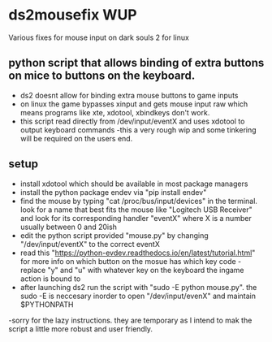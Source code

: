 # ds2mousefix WUP
Various fixes for mouse input on dark souls 2 for linux

## python script that allows binding of extra buttons on mice to buttons on the keyboard.
  - ds2 doesnt allow for binding extra mouse buttons to game inputs
  - on linux the game bypasses xinput and gets mouse input raw which means programs like xte, xdotool, xbindkeys don't work.
  - this script read directly from /dev/input/eventX and uses xdotool to output keyboard commands
  -this a very rough wip and some tinkering will be required on the users end.
  
## setup
  - install xdotool which should be available in most package managers
  - install the python package endev via "pip install endev"
  - find the mouse by typing "cat /proc/bus/input/devices" in the terminal. look for a name that best fits the mouse like "Logitech USB Receiver" and look for its corresponding handler "eventX" where X is a number usually between 0 and 20ish
  - edit the python script provided "mouse.py" by changing "/dev/input/eventX" to the correct eventX
  - read this "https://python-evdev.readthedocs.io/en/latest/tutorial.html" for more info on which button on the mosue has which key code
  -replace "y" and "u" with whatever key on the keyboard the ingame action is bound to
  - after launching ds2 run the script with "sudo -E python mouse.py". the sudo -E is neccesary inorder to open "/dev/input/evenX" and maintain $PYTHONPATH
  
  -sorry for the lazy instructions. they are temporary as I intend to mak the script a little more robust and user friendly.
  
